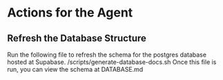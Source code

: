 # Actions for the Agent

## Refresh the Database Structure
Run the following file to refresh the schema for the postgres database hosted at Supabase.
/scripts/generate-database-docs.sh
Once this file is run, you can view the schema at DATABASE.md

